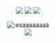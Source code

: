 

<p align="center">
    <a href="https://instagram.com/efevocal" target"blank_"><img src="https://img.shields.io/badge/INSTAGRAM%20-DC3175.svg?&style=for-the-badge&logo=instagram&logoColor=white"></a>
       <a href="https://open.spotify.com/user/3nwgygqzwengb9a6x5qyb9yn5" target"blank_"><img src="https://img.shields.io/badge/Spotify%20-1ed760.svg?&style=for-the-badge&logo=spotify&logoColor=white"></a>
       <a href="https://steamcommunity.com/id/efevocal" target"blank_"><img src="https://img.shields.io/badge/Steam%20-111111.svg?&style=for-the-badge&logo=steam&logoColor=white"></a></a>
</p>
    
<div>
    <div align="center">
    <img src="https://count.getloli.com/get/@:esaaaaaaaa?theme=rule34" alt=":esaaaaaaaa" />
</div>

<div align="center">
   <a href="https://discord.com/users/878694140525809714" target="_blank">
      <img src="https://lanyard-profile-readme.vercel.app/api/878694140525809714">
   </a>
</div>
